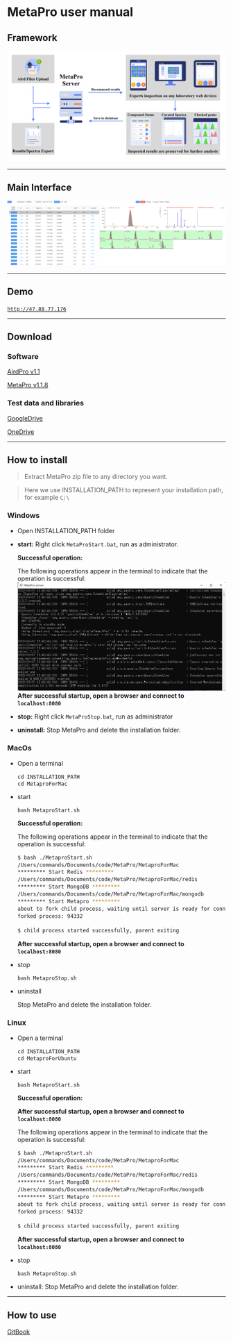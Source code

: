 # MetaPro user manual

## Framework

![](./image/Framework.png)

---

## Main Interface

![](./image/Interface.png)

---

## Demo

[`http://47.88.77.176`](http://47.88.77.176)

---

## Download

### Software

[AirdPro v1.1](https://github.com/CSi-Studio/AirdPro/releases/tag/1.1)

[MetaPro v1.1.8](https://github.com/CSi-Studio/MetaPro/releases/tag/v1.1.8)

### Test data and libraries

[GoogleDrive](https://drive.google.com/drive/folders/1_FAFca5LlqhFWv6U1-UzU9OkqPvGRsBI?usp=sharing)

[OneDrive](https://1drv.ms/u/s!AqS3L_kdjWbKgp43W1l8-GteFvv6ZQ?e=xukUkb)

---

## How to install

> Extract MetaPro zip file to any directory you want.

> Here we use INSTALLATION_PATH to represent your installation path, for example `C:\`

### Windows

- Open INSTALLATION_PATH folder
- **start:** Right click `MetaProStart.bat`, run as administrator.

  **Successful operation:**

  The following operations appear in the terminal to indicate that the operation is successful:
  ![](./image/win.png)
  **After successful startup, open a browser and connect to** **`localhost:8080`**

- **stop:** Right click `MetaProStop.bat`, run as administrator
- **uninstall:** Stop MetaPro and delete the installation folder.

### MacOs

- Open a terminal

  ```
  cd INSTALLATION_PATH
  cd MetaproForMac
  ```

- start

  ```
  bash MetaproStart.sh
  ```

  **Successful operation:**

  The following operations appear in the terminal to indicate that the operation is successful:

  ```bash
  $ bash ./MetaproStart.sh
  /Users/commands/Documents/code/MetaPro/MetaproForMac
  ********* Start Redis *********
  /Users/commands/Documents/code/MetaPro/MetaproForMac/redis
  ********* Start MongoDB *********
  /Users/commands/Documents/code/MetaPro/MetaproForMac/mongodb
  ********* Start Metapro *********
  about to fork child process, waiting until server is ready for connections.
  forked process: 94332

  $ child process started successfully, parent exiting
  ```
  
  **After successful startup, open a browser and connect to** **`localhost:8080`**

- stop

  ```
  bash MetaproStop.sh
  ```

- uninstall

  Stop MetaPro and delete the installation folder.


### Linux

- Open a terminal

  ```
  cd INSTALLATION_PATH
  cd MetaproForUbuntu
  ```

- start

  ```
  bash MetaproStart.sh
  ```

  **Successful operation:**

  **After successful startup, open a browser and connect to** **`localhost:8080`**

  The following operations appear in the terminal to indicate that the operation is successful:

  ```bash
  $ bash ./MetaproStart.sh
  /Users/commands/Documents/code/MetaPro/MetaproForMac
  ********* Start Redis *********
  /Users/commands/Documents/code/MetaPro/MetaproForMac/redis
  ********* Start MongoDB *********
  /Users/commands/Documents/code/MetaPro/MetaproForMac/mongodb
  ********* Start Metapro *********
  about to fork child process, waiting until server is ready for connections.
  forked process: 94332

  $ child process started successfully, parent exiting
  ```

  **After successful startup, open a browser and connect to** **`localhost:8080`**

- stop

  ```
  bash MetaproStop.sh
  ```

- uninstall: Stop MetaPro and delete the installation folder.

---

## How to use

[GitBook](https://commands-1.gitbook.io/metapro/)
